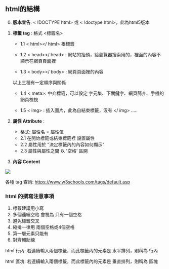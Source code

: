 ## html的結構
  0. **版本宣告**: < !DOCTYPE html> 或 < !doctype html>，此為html5版本
  1. **標籤 tag** : 
        格式 <標籤名>
        * 1.1 < html></ html> 根標籤
        
        * 1.2 < head></ head> : 網站的抬頭，給瀏覽器搜索用的，裡面的內容不顯示在網頁頁面裡
        
        * 1.3 < body></ body> : 網頁頁面裡的內容
        
        以上三種有一定順序與關係
        
        * 1.4  < meta>: 中介標籤，可以設定 字元集、下關鍵字、網頁簡介、手機的網頁檢視
        
        * 1.5 < img> : 插入圖片，此為自結束標籤，沒有 </ img>
        .....
  2. **屬性 Attribute** :
        * 格式: 屬性名 = 屬性值
        * 2.1 在開始標籤或結束標籤裡 設置屬性
        * 2.2 屬性用於 "決定標籤內的內容如何顯示"
        * 2.3 屬性與屬性之間 以 '空格' 區開
  3. **內容 Content**
  <img src="https://dirask.com/static/bucket/1573242150028-jdlQB5OAR9--image.png">

各種 tag 查詢: https://www.w3schools.com/tags/default.asp

### html 的撰寫注意事項
  1. 標籤建議用小寫
  2. 多個連續空格 會視為 只有一個空格
  3. 避免標籤交叉
  4. 縮排一律用 兩個空格或4個空格
  5. <html></html> 第一層元素只能有<head><body>
  6. 對齊輔助線

html 行內: 若連續輸入兩個標籤，而此標籤內的元素是 水平排列，則稱為 行內
  
html 區塊: 若連續輸入兩個標籤，而此標籤內的元素是 垂直排列，則稱為 區塊
